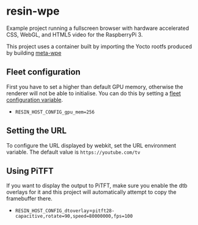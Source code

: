 # resin-wpe

Example project running a fullscreen browser with hardware accelerated CSS,
WebGL, and HTML5 video for the RaspberryPi 3.

This project uses a container built by importing the Yocto rootfs produced by
building [meta-wpe](https://github.com/WebPlatformForEmbedded/meta-wpe)

## Fleet configuration

First you have to set a higher than default GPU memory, otherwise the renderer
will not be able to initialise. You can do this by setting a [fleet configuration variable](https://docs.resin.io/configuration/advanced/#modifying-config-txt-remotely-).

* `RESIN_HOST_CONFIG_gpu_mem=256`

## Setting the URL

To configure the URL displayed by webkit, set the URL environment variable. The
default value is `https://youtube.com/tv`

## Using PiTFT

If you want to display the output to PiTFT, make sure you enable the dtb
overlays for it and this project will automatically attempt to copy the
framebuffer there.

* `RESIN_HOST_CONFIG_dtoverlay`=`pitft28-capacitive,rotate=90,speed=80000000,fps=100`
